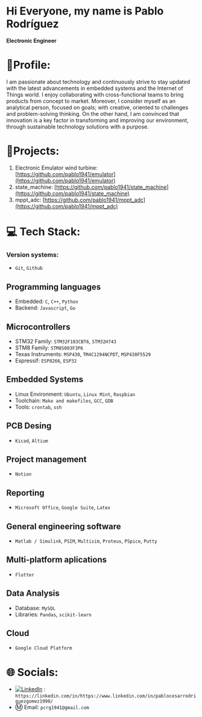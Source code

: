 # Hi Everyone, my name is Pablo Rodríguez

**Electronic Engineer**

# 🔬Profile:

I am passionate about technology and continuously strive to stay updated with the latest advancements in embedded systems and the Internet of Things world. I enjoy collaborating with cross-functional teams to bring products from concept to market. 
Moreover, I consider myself as an analytical person, focused on goals; with creative, oriented to challenges and problem-solving thinking. On the other hand, I am convinced that innovation is a key factor in transforming and improving our environment, through sustainable technology solutions with a purpose.

# :checkered_flag:Projects:
1. Electronic Emulator wind turbine: [https://github.com/pablo1941/emulator](https://github.com/pablo1941/emulator)
2. state_machine: [https://github.com/pablo1941/state_machine](https://github.com/pablo1941/state_machine)
3. mppt_adc: [https://github.com/pablo1941/mppt_adc](https://github.com/pablo1941/mppt_adc)

# 💻 Tech Stack:

### Version systems: 
* `Git`, `Github`

## Programming languages
* Embedded: `C`, `C++`, `Python`
* Backend: `Javascript`, `Go`

## Microcontrollers
* STM32 Family: `STM32F103CBT6`, `STM32H743`
* STM8 Family: `STM8S003F3P6`
* Texas Instruments: `MSP430`, `TM4C1294NCPDT`, `MSP430F5529`
* Espressif: `ESP8266`, `ESP32`

## Embedded Systems
* Linux Environment: `Ubuntu`, `Linux Mint`, `Raspbian`
* Toolchain: `Make and makefiles`, `GCC`, `GDB`
* Tools: `crontab`, `ssh`

## PCB Desing
* `Kicad`, `Altium`

## Project management
* `Notion`

## Reporting
* `Microsoft Office`, `Google Suite`, `Latex`

## General engineering software
* `Matlab / Simulink`, `PSIM`, `Multisim`, `Proteus`, `PSpice`, `Putty`

## Multi-platform aplications
* `Flutter`

## Data Analysis
* Database: `MySQL`
* Libraries: `Pandas`, `scikit-learn`

## Cloud
* `Google Cloud Platform`

# 🌐 Socials: 
* [![LinkedIn](https://img.shields.io/badge/LinkedIn-%230077B5.svg?logo=linkedin&logoColor=white)]() : `https://linkedin.com/in/https://www.linkedin.com/in/pablocesarrodriguezgomez1990/`
* :m: Email: `pcrg1941@gmail.com`

